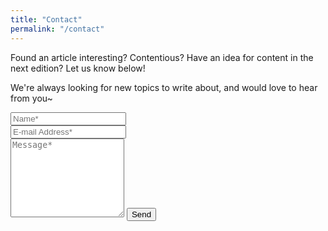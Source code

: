 ```yaml
---
title: "Contact"
permalink: "/contact"
---
```


<form action="https://formspree.io/{{site.email}}" method="POST">    
<p class="mb-4">Found an article interesting? Contentious? Have an idea for content in the next edition? Let us know below!</p>
<p class="mb-4">We're always looking for new topics to write about, and would love to hear from you~</p>
<div class="form-group row">
<div class="col-md-6">
<input class="form-control" type="text" name="name" placeholder="Name*" required>
</div>
<div class="col-md-6">
<input class="form-control" type="email" name="_replyto" placeholder="E-mail Address*" required>
</div>
</div>
<textarea rows="8" class="form-control mb-3" name="message" placeholder="Message*" required></textarea>    
<input class="btn btn-success" type="submit" value="Send">
</form>

